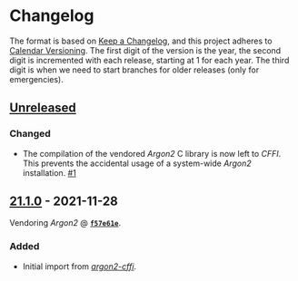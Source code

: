 # Changelog

The format is based on [Keep a Changelog](https://keepachangelog.com/en/1.0.0/), and this project adheres to [Calendar Versioning](https://calver.org/).
The first digit of the version is the year, the second digit is incremented with each release, starting at 1 for each year.
The third digit is when we need to start branches for older releases (only for emergencies).


## [Unreleased](https://github.com/hynek/argon2-cffi-bindings/compare/21.1.0...HEAD)

### Changed

- The compilation of the vendored *Argon2* C library is now left to *CFFI*.
  This prevents the accidental usage of a system-wide *Argon2* installation.
  [#1](https://github.com/hynek/argon2-cffi-bindings/pull/1)


## [21.1.0](https://github.com/hynek/argon2-cffi-bindings/releases/tag/21.1.0) - 2021-11-28

Vendoring *Argon2* @ [**`f57e61e`**](https://github.com/P-H-C/phc-winner-argon2/commit/f57e61e19229e23c4445b85494dbf7c07de721cb).

### Added

- Initial import from [*argon2-cffi*](https://github.com/hynek/argon2-cffi).
